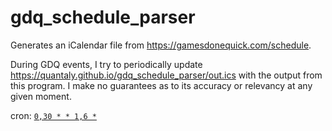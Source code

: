 # gdq_schedule_parser

Generates an iCalendar file from https://gamesdonequick.com/schedule.

During GDQ events, I try to periodically update https://quantaly.github.io/gdq_schedule_parser/out.ics with the output from this program. I make no guarantees as to its accuracy or relevancy at any given moment.

cron: [`0,30 * * 1,6 *`](https://crontab.guru/#0,30_*_*_1,6_*)